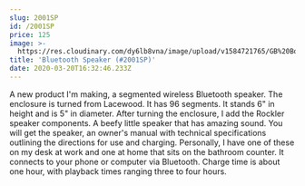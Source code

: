 ```yaml
---
slug: 2001SP
id: /2001SP
price: 125
image: >-
  https://res.cloudinary.com/dy6lb8vna/image/upload/v1584721765/GB%20Bowlworks%20Gallery/SP2001a.jpg
title: 'Bluetooth Speaker (#2001SP)'
date: 2020-03-20T16:32:46.233Z
---
```

A new product I'm making, a segmented wireless Bluetooth speaker.  The enclosure is turned from Lacewood.  It has 96 segments.  It stands 6" in height and is 5" in diameter.  After turning the enclosure, I add the Rockler speaker components.  A beefy little speaker that has amazing sound.  You will get the speaker, an owner's manual with technical specifications outlining the directions for use and charging.  Personally, I have one of these on my desk at work and one at home that sits on the bathroom counter.  It connects to your phone or computer via Bluetooth.  Charge time is about one hour, with playback times ranging three to four hours.